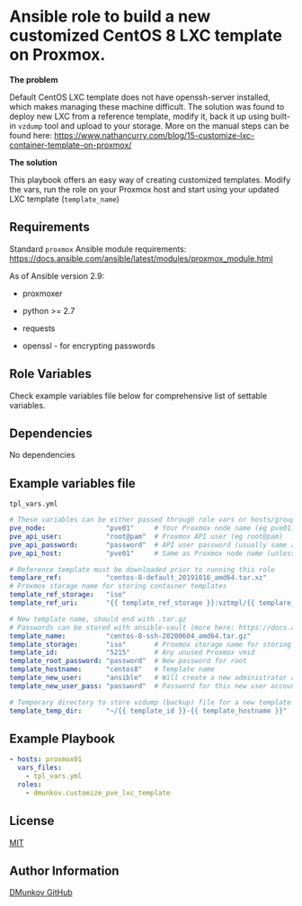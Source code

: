 Ansible role to build a new customized CentOS 8 LXC template on Proxmox.
=========

**The problem**

Default CentOS LXC template does not have openssh-server installed, which makes managing these machine difficult.
The solution was found to deploy new LXC from a reference template, modify it, back it up using built-in `vzdump` tool and upload to your storage. More on the manual steps can be found here:
https://www.nathancurry.com/blog/15-customize-lxc-container-template-on-proxmox/

**The solution**

This playbook offers an easy way of creating customized templates. Modify the vars, run the role on your Proxmox host and start using your updated LXC template (`template_name`)

Requirements
------------

Standard `proxmox` Ansible module requirements: https://docs.ansible.com/ansible/latest/modules/proxmox_module.html

As of Ansible version 2.9:
* proxmoxer
* python >= 2.7
* requests

* openssl - for encrypting passwords

Role Variables
--------------

Check example variables file below for comprehensive list of settable variables.

Dependencies
------------

No dependencies

Example variables file
----------------
`tpl_vars.yml`

``` yml
# These variables can be either passed through role vars or hosts/group_vars/host_vars files
pve_node:               "pve01"     # Your Proxmox node name (eg pve01)
pve_api_user:           "root@pam"  # Proxmox API user (eg root@pam)
pve_api_password:       "password"  # API user password (usually same as root)
pve_api_host:           "pve01"     # Same as Proxmox node name (unless you are into clusters)

# Reference template must be downloaded prior to running this role
templare_ref:           "centos-8-default_20191016_amd64.tar.xz"
# Proxmox storage name for storing container templates
template_ref_storage:   "iso"
template_ref_uri:       "{{ template_ref_storage }}:vztmpl/{{ templare_ref }}"

# New template name, should end with .tar.gz
# Passwords can be stored with ansible-vault (more here: https://docs.ansible.com/ansible/latest/user_guide/vault.html)
template_name:          "centos-8-ssh-20200604_amd64.tar.gz"
template_storage:       "iso"       # Proxmox storage name for storing container templates
template_id:            "5215"      # Any unused Proxmox vmid
template_root_password: "password"  # New password for root
template_hostname:      "centos8"   # Template name
template_new_user:      "ansible"   # Will create a new administrator account
template_new_user_pass: "password"  # Password for this new user account

# Temporary directory to store vzdump (backup) file for a new template. Local to your Proxmox instance.
template_temp_dir:      "~/{{ template_id }}-{{ template_hostname }}"
```

Example Playbook
----------------

``` yml
- hosts: proxmox01
  vars_files:
    - tpl_vars.yml
  roles:
    - dmunkov.customize_pve_lxc_template
```

License
-------

[MIT](LICENSE)

Author Information
------------------

[DMunkov GitHub](https://github.com/DMunkov)

